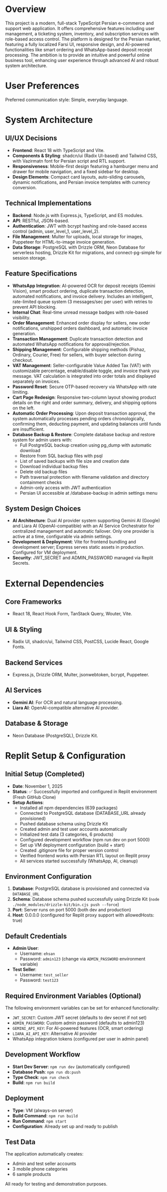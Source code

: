 # Overview

This project is a modern, full-stack TypeScript Persian e-commerce and support web application. It offers comprehensive features including user management, a ticketing system, inventory, and subscription services with role-based access control. The platform is designed for the Persian market, featuring a fully localized Farsi UI, responsive design, and AI-powered functionalities like smart ordering and WhatsApp-based deposit receipt processing. The ambition is to provide an intuitive and powerful online business tool, enhancing user experience through advanced AI and robust system architecture.

# User Preferences

Preferred communication style: Simple, everyday language.

# System Architecture

## UI/UX Decisions
- **Frontend**: React 18 with TypeScript and Vite.
- **Components & Styling**: shadcn/ui (Radix UI-based) and Tailwind CSS, with Vazirmatn font for Persian script and RTL support.
- **Responsiveness**: Mobile-first design featuring a hamburger menu and drawer for mobile navigation, and a fixed sidebar for desktop.
- **Design Elements**: Compact card layouts, auto-sliding carousels, dynamic notifications, and Persian invoice templates with currency conversion.

## Technical Implementations
- **Backend**: Node.js with Express.js, TypeScript, and ES modules.
- **API**: RESTful, JSON-based.
- **Authentication**: JWT with bcrypt hashing and role-based access control (admin, user_level_1, user_level_2).
- **File Management**: Multer for uploads, local storage for images, Puppeteer for HTML-to-image invoice generation.
- **Data Storage**: PostgreSQL with Drizzle ORM, Neon Database for serverless hosting, Drizzle Kit for migrations, and connect-pg-simple for session storage.

## Feature Specifications
- **WhatsApp Integration**: AI-powered OCR for deposit receipts (Gemini Vision), smart product ordering, duplicate transaction detection, automated notifications, and invoice delivery. Includes an intelligent, rate-limited queue system (3 messages/sec per user) with retries to prevent API blocking.
- **Internal Chat**: Real-time unread message badges with role-based visibility.
- **Order Management**: Enhanced order display for sellers, new order notifications, unshipped orders dashboard, and automatic invoice generation.
- **Transaction Management**: Duplicate transaction detection and automated WhatsApp notifications for approval/rejection.
- **Shipping Management**: Configurable shipping methods (Pishaz, Ordinary, Courier, Free) for sellers, with buyer selection during checkout.
- **VAT Management**: Seller-configurable Value Added Tax (VAT) with customizable percentage, enable/disable toggle, and invoice thank you message. VAT calculation is integrated into order totals and displayed separately on invoices.
- **Password Reset**: Secure OTP-based recovery via WhatsApp with rate limiting.
- **Cart Page Redesign**: Responsive two-column layout showing product details on the right and order summary, delivery, and shipping options on the left.
- **Automatic Order Processing**: Upon deposit transaction approval, the system automatically processes pending orders chronologically, confirming them, deducting payment, and updating balances until funds are insufficient.
- **Database Backup & Restore**: Complete database backup and restore system for admin users with:
  - Full PostgreSQL backup creation using pg_dump with automatic download
  - Restore from SQL backup files with psql
  - List of saved backups with file size and creation date
  - Download individual backup files
  - Delete old backup files
  - Path traversal protection with filename validation and directory containment checks
  - Admin-only access with JWT authentication
  - Persian UI accessible at /database-backup in admin settings menu

## System Design Choices
- **AI Architecture**: Dual AI provider system supporting Gemini AI (Google) and Liara AI (OpenAI-compatible) with an AI Service Orchestrator for centralized management and automatic failover. Only one provider is active at a time, configurable via admin settings.
- **Development & Deployment**: Vite for frontend bundling and development server; Express serves static assets in production. Configured for VM deployment.
- **Security**: JWT_SECRET and ADMIN_PASSWORD managed via Replit Secrets.

# External Dependencies

## Core Frameworks
- React 18, React Hook Form, TanStack Query, Wouter, Vite.

## UI & Styling
- Radix UI, shadcn/ui, Tailwind CSS, PostCSS, Lucide React, Google Fonts.

## Backend Services
- Express.js, Drizzle ORM, Multer, jsonwebtoken, bcrypt, Puppeteer.

## AI Services
- **Gemini AI**: For OCR and natural language processing.
- **Liara AI**: OpenAI-compatible alternative AI provider.

## Database & Storage
- Neon Database (PostgreSQL), Drizzle Kit.

# Replit Setup & Configuration

## Initial Setup (Completed)
- **Date**: November 1, 2025
- **Status**: ✅ Successfully imported and configured in Replit environment (Fresh GitHub Clone)
- **Setup Actions**:
  - Installed all npm dependencies (639 packages)
  - Connected to PostgreSQL database (DATABASE_URL already provisioned)
  - Pushed database schema using Drizzle Kit
  - Created admin and test user accounts automatically
  - Initialized test data (3 categories, 6 products)
  - Configured development workflow (npm run dev on port 5000)
  - Set up VM deployment configuration (build + start)
  - Created .gitignore file for proper version control
  - Verified frontend works with Persian RTL layout on Replit proxy
  - All services started successfully (WhatsApp, AI, cleanup)

## Environment Configuration
1. **Database**: PostgreSQL database is provisioned and connected via `DATABASE_URL`
2. **Schema**: Database schema pushed successfully using Drizzle Kit (`node ./node_modules/drizzle-kit/bin.cjs push --force`)
3. **Port**: Server runs on port 5000 (both dev and production)
4. **Host**: 0.0.0.0 (configured for Replit proxy support with allowedHosts: true)

## Default Credentials
- **Admin User**: 
  - Username: `ehsan`
  - Password: `admin123` (change via `ADMIN_PASSWORD` environment variable)
- **Test Seller**:
  - Username: `test_seller`
  - Password: `test123`

## Required Environment Variables (Optional)
The following environment variables can be set for enhanced functionality:
- `JWT_SECRET`: Custom JWT secret (defaults to dev secret if not set)
- `ADMIN_PASSWORD`: Custom admin password (defaults to admin123)
- `GEMINI_API_KEY`: For AI-powered features (OCR, smart ordering)
- `LIARA_AI_API_KEY`: Alternative AI provider
- WhatsApp integration tokens (configured per user in admin panel)

## Development Workflow
- **Start Dev Server**: `npm run dev` (automatically configured)
- **Database Push**: `npm run db:push`
- **Type Check**: `npm run check`
- **Build**: `npm run build`

## Deployment
- **Type**: VM (always-on server)
- **Build Command**: `npm run build`
- **Run Command**: `npm start`
- **Configuration**: Already set up and ready to publish

## Test Data
The application automatically creates:
- Admin and test seller accounts
- 3 mobile phone categories
- 6 sample products

All ready for testing and demonstration purposes.